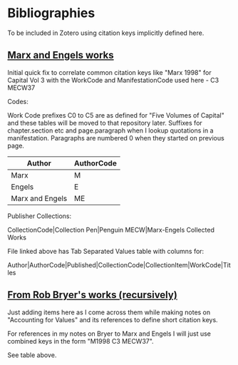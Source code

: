 # Bibliographies

To be included in Zotero using citation keys implicitly defined here.

## [Marx and Engels works](ME.tsv)

Initial quick fix to correlate common citation keys like "Marx 1998" for Capital Vol 3 with the WorkCode and 
ManifestationCode used here - C3 MECW37

Codes:

Work Code prefixes C0 to C5 are as defined for "Five Volumes of Capital" and these tables will be moved to that repository 
later. Suffixes for chapter.section etc and page.paragraph when I lookup quotations in a manifestation. Paragraphs are 
numbered 0 when they started on previous page.


Author|AuthorCode
----------------|--
Marx  |M
Engels |E
Marx and Engels|ME

Publisher Collections:

CollectionCode|Collection
Pen|Penguin
MECW|Marx-Engels Collected Works


File linked above has Tab Separated Values table with columns for:

Author|AuthorCode|Published|CollectionCode|CollectionItem|WorkCode|Titles


## [From Rob Bryer's works (recursively)](bryer.md)

Just adding items here as I come across them while making notes on "Accounting for Values" and its references to define
short citation keys.

For references in my notes on Bryer to Marx and Engels I will just use combined keys in the form "M1998 C3 MECW37".

See table above. 
